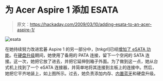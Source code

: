 # 为 Acer Aspire 1 添加 ESATA

> 原文：<https://hackaday.com/2009/03/10/adding-esata-to-an-acer-aspire-1/>

![esata](img/caa8e26f4f6f809cb69c5b68bdd6ae45.png "esata")

在她持续努力改进宏碁 Aspire 1 的另一部分中，[tnkgrl]已经[增加了 eSATA 功能](http://tnkgrl.wordpress.com/2009/03/10/modding-the-acer-aspire-one-esata/)。在[硬盘升级](http://hackaday.com/2008/08/16/acer-aspire-one-hard-drive-upgrade/)期间，她使用了备用的 PATA 连接，留下一个空闲的 SATA 连接。这一次，她把它放了进去，并把它延伸到箱子外面。为了做到这一点，她从台式机上找到了一个 eSATA 连接器，并简单地将其连接到主板上的连接中。然后，她把它平齐地装上，如上图所示。过去，她负责添加内存、[内置蓝牙](http://hackaday.com/2008/08/14/modding-the-acer-aspire-one-with-bluetooth/)和硬盘升级。